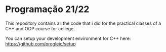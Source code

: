 # Programação 21/22
This repository contains all the code that i did for the practical classes of a C++ and OOP course for college.

You can setup your development environment for C++ here: https://github.com/progleic/setup
